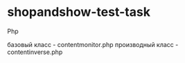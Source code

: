 # shopandshow-test-task

Php

базовый класс - contentmonitor.php
производный класс - contentinverse.php
